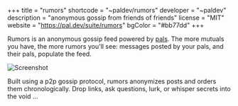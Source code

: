 +++
title = "rumors"
shortcode = "~paldev/rumors"
developer = "~paldev"
description = "anonymous gossip from friends of friends"
license = "MIT"
website = "https://pal.dev/suite/rumors"
bgColor = "#bb77dd"
+++

Rumors is an anonymous gossip feed powered by [pals](/applications/~paldev/pals). The more mutuals you have, the more rumors you'll see: messages posted by your pals, and their pals, populate the feed.

![Screenshot](https://storage.googleapis.com/media.urbit.org/site/ecosystem/applications/rumors.png)

Built using a p2p gossip protocol, rumors anonymizes posts and orders them chronologically. Drop links, ask questions, lurk, or whisper secrets into the void …
